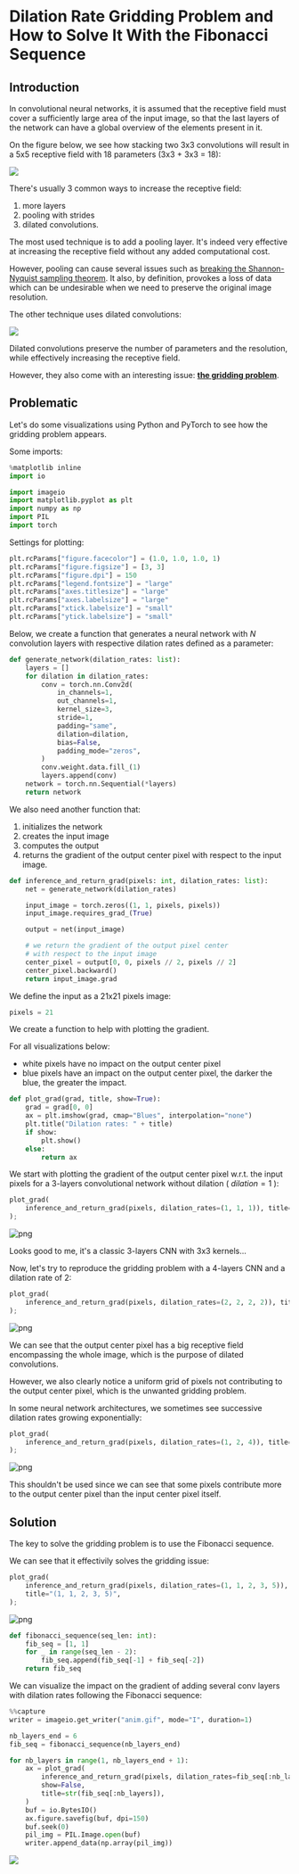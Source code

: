 # Dilation Rate Gridding Problem and How to Solve It With the Fibonacci Sequence

## Introduction

In convolutional neural networks, it is assumed that the receptive field must cover a sufficiently large area of the input image, so that the last layers of the network can have a global overview of the elements present in it.

On the figure below, we see how stacking two 3x3 convolutions will result in a 5x5 receptive field with 18 parameters (3x3 + 3x3 = 18):

[![](receptive-field.png)](https://towardsdatascience.com/a-guide-for-building-convolutional-neural-networks-e4eefd17f4fd)

There's usually 3 common ways to increase the receptive field:
1) more layers
2) pooling with strides
3) dilated convolutions.

The most used technique is to add a pooling layer. It's indeed very effective at increasing the receptive field without any added computational cost.

However, pooling can cause several issues such as [breaking the Shannon-Nyquist sampling theorem](https://richzhang.github.io/antialiased-cnns/). It also, by definition, provokes a loss of data which can be undesirable when we need to preserve the original image resolution.

The other technique uses dilated convolutions:

![](dilated-conv.png)

Dilated convolutions preserve the number of parameters and the resolution, while effectively increasing the receptive field.

However, they also come with an interesting issue: [**the gridding problem**](https://arxiv.org/abs/1702.08502).

## Problematic

Let's do some visualizations using Python and PyTorch to see how the gridding problem appears.

Some imports:


```python
%matplotlib inline
import io

import imageio
import matplotlib.pyplot as plt
import numpy as np
import PIL
import torch
```

Settings for plotting:


```python
plt.rcParams["figure.facecolor"] = (1.0, 1.0, 1.0, 1)
plt.rcParams["figure.figsize"] = [3, 3]
plt.rcParams["figure.dpi"] = 150
plt.rcParams["legend.fontsize"] = "large"
plt.rcParams["axes.titlesize"] = "large"
plt.rcParams["axes.labelsize"] = "large"
plt.rcParams["xtick.labelsize"] = "small"
plt.rcParams["ytick.labelsize"] = "small"
```

Below, we create a function that generates a neural network with $N$ convolution layers with respective dilation rates defined as a parameter:


```python
def generate_network(dilation_rates: list):
    layers = []
    for dilation in dilation_rates:
        conv = torch.nn.Conv2d(
            in_channels=1,
            out_channels=1,
            kernel_size=3,
            stride=1,
            padding="same",
            dilation=dilation,
            bias=False,
            padding_mode="zeros",
        )
        conv.weight.data.fill_(1)
        layers.append(conv)
    network = torch.nn.Sequential(*layers)
    return network
```

We also need another function that:
1) initializes the network
2) creates the input image
3) computes the output
4) returns the gradient of the output center pixel with respect to the input image.


```python
def inference_and_return_grad(pixels: int, dilation_rates: list):
    net = generate_network(dilation_rates)

    input_image = torch.zeros((1, 1, pixels, pixels))
    input_image.requires_grad_(True)

    output = net(input_image)

    # we return the gradient of the output pixel center
    # with respect to the input image
    center_pixel = output[0, 0, pixels // 2, pixels // 2]
    center_pixel.backward()
    return input_image.grad
```

We define the input as a 21x21 pixels image:


```python
pixels = 21
```

We create a function to help with plotting the gradient.

For all visualizations below:
- white pixels have no impact on the output center pixel
- blue pixels have an impact on the output center pixel, the darker the blue, the greater the impact.


```python
def plot_grad(grad, title, show=True):
    grad = grad[0, 0]
    ax = plt.imshow(grad, cmap="Blues", interpolation="none")
    plt.title("Dilation rates: " + title)
    if show:
        plt.show()
    else:
        return ax
```

We start with plotting the gradient of the output center pixel w.r.t. the input pixels for a 3-layers convolutional network without dilation ( $dilation=1$ ):


```python
plot_grad(
    inference_and_return_grad(pixels, dilation_rates=(1, 1, 1)), title="(1, 1, 1)"
);
```


    
![png](README_files/README_25_0.png)
    


Looks good to me, it's a classic 3-layers CNN with 3x3 kernels...

Now, let's try to reproduce the gridding problem with a 4-layers CNN and a dilation rate of 2:


```python
plot_grad(
    inference_and_return_grad(pixels, dilation_rates=(2, 2, 2, 2)), title="(2, 2, 2, 2)"
);
```


    
![png](README_files/README_28_0.png)
    


We can see that the output center pixel has a big receptive field encompassing the whole image, which is the purpose of dilated convolutions.

However, we also clearly notice a uniform grid of pixels not contributing to the output center pixel, which is the unwanted gridding problem.

In some neural network architectures, we sometimes see successive dilation rates growing exponentially:


```python
plot_grad(
    inference_and_return_grad(pixels, dilation_rates=(1, 2, 4)), title="(1, 2, 4)"
);
```


    
![png](README_files/README_31_0.png)
    


This shouldn't be used since we can see that some pixels contribute more to the output center pixel than the input center pixel itself.

## Solution

The key to solve the gridding problem is to use the Fibonacci sequence.

We can see that it effectivily solves the gridding issue:


```python
plot_grad(
    inference_and_return_grad(pixels, dilation_rates=(1, 1, 2, 3, 5)),
    title="(1, 1, 2, 3, 5)",
);
```


    
![png](README_files/README_35_0.png)
    



```python
def fibonacci_sequence(seq_len: int):
    fib_seq = [1, 1]
    for _ in range(seq_len - 2):
        fib_seq.append(fib_seq[-1] + fib_seq[-2])
    return fib_seq
```

We can visualize the impact on the gradient of adding several conv layers with dilation rates following the Fibonacci sequence:


```python
%%capture
writer = imageio.get_writer("anim.gif", mode="I", duration=1)

nb_layers_end = 6
fib_seq = fibonacci_sequence(nb_layers_end)

for nb_layers in range(1, nb_layers_end + 1):
    ax = plot_grad(
        inference_and_return_grad(pixels, dilation_rates=fib_seq[:nb_layers]),
        show=False,
        title=str(fib_seq[:nb_layers]),
    )
    buf = io.BytesIO()
    ax.figure.savefig(buf, dpi=150)
    buf.seek(0)
    pil_img = PIL.Image.open(buf)
    writer.append_data(np.array(pil_img))
```

![](anim.gif)
